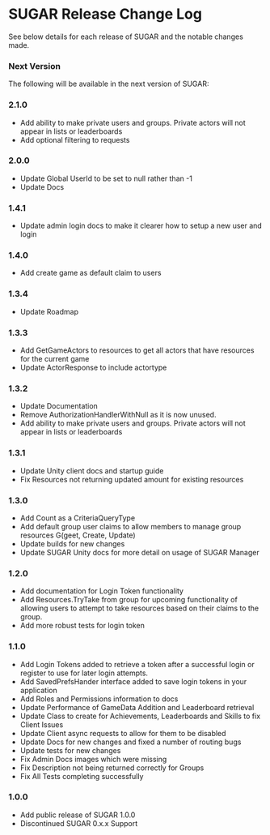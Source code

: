 # SUGAR Release Change Log
See below details for each release of SUGAR and the notable changes made.

### Next Version
The following will be available in the next version of SUGAR:

### 2.1.0
- Add ability to make private users and groups. Private actors will not appear in lists or leaderboards
- Add optional filtering to requests

### 2.0.0
- Update Global UserId to be set to null rather than -1
- Update Docs

### 1.4.1 
- Update admin login docs to make it clearer how to setup a new user and login 

### 1.4.0 
- Add create game as default claim to users

### 1.3.4
- Update Roadmap

### 1.3.3
- Add GetGameActors to resources to get all actors that have resources for the current game
- Update ActorResponse to include actortype

### 1.3.2
- Update Documentation
- Remove AuthorizationHandlerWithNull as it is now unused.
- Add ability to make private users and groups. Private actors will not appear in lists or leaderboards

### 1.3.1
- Update Unity client docs and startup guide
- Fix Resources not returning updated amount for existing resources

### 1.3.0
- Add Count as a CriteriaQueryType
- Add default group user claims to allow members to manage group resources G(geet, Create, Update)
- Update builds for new changes
- Update SUGAR Unity docs for more detail on usage of SUGAR Manager

### 1.2.0
- Add documentation for Login Token functionality
- Add Resources.TryTake from group for upcoming functionality of allowing users to attempt to take resources based on their claims to the group.
- Add more robust tests for login token

### 1.1.0
- Add Login Tokens added to retrieve a token after a successful login or register to use for later login attempts.
- Add SavedPrefsHander interface added to save login tokens in your application
- Add Roles and Permissions information to docs
- Update Performance of GameData Addition and Leaderboard retrieval 
- Update Class to create for Achievements, Leaderboards and Skills to fix Client Issues
- Update Client async requests to allow for them to be disabled
- Update Docs for new changes and fixed a number of routing bugs
- Update tests for new changes
- Fix Admin Docs images which were missing
- Fix Description not being returned correctly for Groups
- Fix All Tests completing successfully

### 1.0.0
- Add public release of SUGAR 1.0.0
- Discontinued SUGAR 0.x.x Support